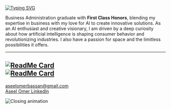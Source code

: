 [![Typing SVG](https://readme-typing-svg.demolab.com?font=Fira+Code&weight=700&size=37&pause=1000&color=B00936&width=435&lines=Aseel+Omer+)](https://git.io/typing-svg)

<!-- Line intentionally exceeds 80 characters to maintain the flow of the paragraph. -->
Business Administration graduate with **First Class Honors**, blending my expertise in business
with my love for AI to create innovative solutions. As an AI enthusiast and creative visionary,
I am driven by a deep curiosity about how artificial intelligence is shaping consumer behavior
and revolutionizing industries. I also have a passion for space and the limitless possibilities
it offers.

---

[![ReadMe Card](https://github-readme-stats.vercel.app/api/pin/?username=MIT-Emerging-Talent&repo=ET6-CDSP-group-21-repo)](https://github.com/MIT-Emerging-Talent/ET6-CDSP-group-21-repo)  
[![ReadMe Card](https://github-readme-stats.vercel.app/api/pin/?username=MIT-Emerging-Talent&repo=ET6-foundations-group-26)](https://github.com/MIT-Emerging-Talent/ET6-foundations-group-26)
---

[aseelomerbassan@gmail.com](mailto:aseelomerbassan@gmail.com)  
[Aseel Omer LinkedIn](https://www.linkedin.com/in/aseel-omer-61115826b/)

![Closing animation](https://media3.giphy.com/media/v1.Y2lkPTc5MGI3NjExOTR1eWUwcHNrbTdhOTEyZzdsMXpkMnc4OTR3MGJ3dTZjMTlpb3MxaiZlcD12MV9pbnRlcm5hbF9naWZfYnlfaWQmY3Q9Zw/S5E6VIkBAGujjfT0zz/giphy.gif)
